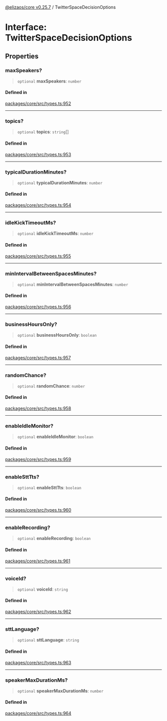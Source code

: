 [@elizaos/core v0.25.7](../index.md) / TwitterSpaceDecisionOptions

# Interface: TwitterSpaceDecisionOptions

## Properties

### maxSpeakers?

> `optional` **maxSpeakers**: `number`

#### Defined in

[packages/core/src/types.ts:952](https://github.com/elizaOS/eliza/blob/main/packages/core/src/types.ts#L952)

***

### topics?

> `optional` **topics**: `string`[]

#### Defined in

[packages/core/src/types.ts:953](https://github.com/elizaOS/eliza/blob/main/packages/core/src/types.ts#L953)

***

### typicalDurationMinutes?

> `optional` **typicalDurationMinutes**: `number`

#### Defined in

[packages/core/src/types.ts:954](https://github.com/elizaOS/eliza/blob/main/packages/core/src/types.ts#L954)

***

### idleKickTimeoutMs?

> `optional` **idleKickTimeoutMs**: `number`

#### Defined in

[packages/core/src/types.ts:955](https://github.com/elizaOS/eliza/blob/main/packages/core/src/types.ts#L955)

***

### minIntervalBetweenSpacesMinutes?

> `optional` **minIntervalBetweenSpacesMinutes**: `number`

#### Defined in

[packages/core/src/types.ts:956](https://github.com/elizaOS/eliza/blob/main/packages/core/src/types.ts#L956)

***

### businessHoursOnly?

> `optional` **businessHoursOnly**: `boolean`

#### Defined in

[packages/core/src/types.ts:957](https://github.com/elizaOS/eliza/blob/main/packages/core/src/types.ts#L957)

***

### randomChance?

> `optional` **randomChance**: `number`

#### Defined in

[packages/core/src/types.ts:958](https://github.com/elizaOS/eliza/blob/main/packages/core/src/types.ts#L958)

***

### enableIdleMonitor?

> `optional` **enableIdleMonitor**: `boolean`

#### Defined in

[packages/core/src/types.ts:959](https://github.com/elizaOS/eliza/blob/main/packages/core/src/types.ts#L959)

***

### enableSttTts?

> `optional` **enableSttTts**: `boolean`

#### Defined in

[packages/core/src/types.ts:960](https://github.com/elizaOS/eliza/blob/main/packages/core/src/types.ts#L960)

***

### enableRecording?

> `optional` **enableRecording**: `boolean`

#### Defined in

[packages/core/src/types.ts:961](https://github.com/elizaOS/eliza/blob/main/packages/core/src/types.ts#L961)

***

### voiceId?

> `optional` **voiceId**: `string`

#### Defined in

[packages/core/src/types.ts:962](https://github.com/elizaOS/eliza/blob/main/packages/core/src/types.ts#L962)

***

### sttLanguage?

> `optional` **sttLanguage**: `string`

#### Defined in

[packages/core/src/types.ts:963](https://github.com/elizaOS/eliza/blob/main/packages/core/src/types.ts#L963)

***

### speakerMaxDurationMs?

> `optional` **speakerMaxDurationMs**: `number`

#### Defined in

[packages/core/src/types.ts:964](https://github.com/elizaOS/eliza/blob/main/packages/core/src/types.ts#L964)
